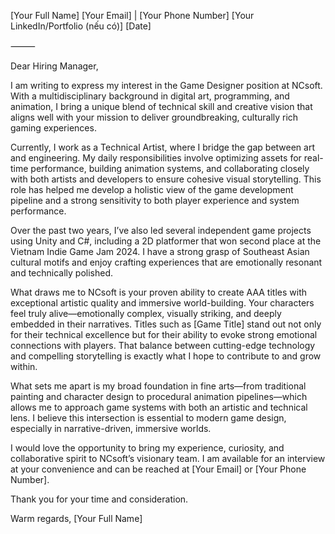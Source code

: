 

[Your Full Name]
[Your Email] | [Your Phone Number]
[Your LinkedIn/Portfolio (nếu có)]
[Date]

⸻

Dear Hiring Manager,

I am writing to express my interest in the Game Designer position at NCsoft. With a multidisciplinary background in digital art, programming, and animation, I bring a unique blend of technical skill and creative vision that aligns well with your mission to deliver groundbreaking, culturally rich gaming experiences.

Currently, I work as a Technical Artist, where I bridge the gap between art and engineering. My daily responsibilities involve optimizing assets for real-time performance, building animation systems, and collaborating closely with both artists and developers to ensure cohesive visual storytelling. This role has helped me develop a holistic view of the game development pipeline and a strong sensitivity to both player experience and system performance.

Over the past two years, I’ve also led several independent game projects using Unity and C#, including a 2D platformer that won second place at the Vietnam Indie Game Jam 2024. I have a strong grasp of Southeast Asian cultural motifs and enjoy crafting experiences that are emotionally resonant and technically polished.

What draws me to NCsoft is your proven ability to create AAA titles with exceptional artistic quality and immersive world-building. Your characters feel truly alive—emotionally complex, visually striking, and deeply embedded in their narratives. Titles such as [Game Title] stand out not only for their technical excellence but for their ability to evoke strong emotional connections with players. That balance between cutting-edge technology and compelling storytelling is exactly what I hope to contribute to and grow within.

What sets me apart is my broad foundation in fine arts—from traditional painting and character design to procedural animation pipelines—which allows me to approach game systems with both an artistic and technical lens. I believe this intersection is essential to modern game design, especially in narrative-driven, immersive worlds.

I would love the opportunity to bring my experience, curiosity, and collaborative spirit to NCsoft’s visionary team. I am available for an interview at your convenience and can be reached at [Your Email] or [Your Phone Number].

Thank you for your time and consideration.

Warm regards,
[Your Full Name]

